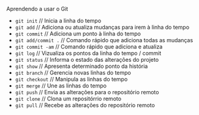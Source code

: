 Aprendendo a usar o Git

* `git init` // Inicia a linha do tempo
* `git add` // Adiciona ou atualiza mudanças para irem à linha do tempo
* `git commit` // Adiciona um ponto à linha do tempo
* `git add/commit .` // Comando rápido que adiciona todas as mudanças
* `git commit -am` // Comando rápido que adiciona e atualiza
* `git log` // Vizualiza os pontos da linha do tempo / commit
* `git status` // Informa o estado das alterações do projeto
* `git show` // Apresenta determinado ponto da história
* `git branch` // Gerencia novas linhas do tempo
* `git checkout` // Manipula as linhas do tempo
* `git merge` // Une as linhas do tempo
* `git push` // Envia as alterações para o repositório remoto
* `git clone` // Clona um repositórrio remoto
* `git pull` // Recebe as alterações do repositório remoto
